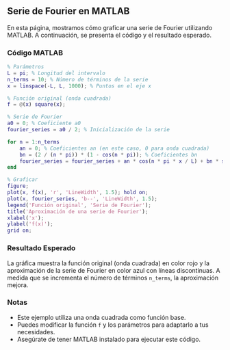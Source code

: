 ## Serie de Fourier en MATLAB

En esta página, mostramos cómo graficar una serie de Fourier utilizando MATLAB. A continuación, se presenta el código y el resultado esperado.

### Código MATLAB

```matlab
% Parámetros
L = pi; % Longitud del intervalo
n_terms = 10; % Número de términos de la serie
x = linspace(-L, L, 1000); % Puntos en el eje x

% Función original (onda cuadrada)
f = @(x) square(x);

% Serie de Fourier
a0 = 0; % Coeficiente a0
fourier_series = a0 / 2; % Inicialización de la serie

for n = 1:n_terms
    an = 0; % Coeficientes an (en este caso, 0 para onda cuadrada)
    bn = (2 / (n * pi)) * (1 - cos(n * pi)); % Coeficientes bn
    fourier_series = fourier_series + an * cos(n * pi * x / L) + bn * sin(n * pi * x / L);
end

% Graficar
figure;
plot(x, f(x), 'r', 'LineWidth', 1.5); hold on;
plot(x, fourier_series, 'b--', 'LineWidth', 1.5);
legend('Función original', 'Serie de Fourier');
title('Aproximación de una serie de Fourier');
xlabel('x');
ylabel('f(x)');
grid on;
```

### Resultado Esperado

La gráfica muestra la función original (onda cuadrada) en color rojo y la aproximación de la serie de Fourier en color azul con líneas discontinuas. A medida que se incrementa el número de términos `n_terms`, la aproximación mejora.

### Notas

- Este ejemplo utiliza una onda cuadrada como función base.
- Puedes modificar la función `f` y los parámetros para adaptarlo a tus necesidades.
- Asegúrate de tener MATLAB instalado para ejecutar este código.

